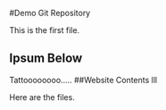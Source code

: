 #Demo Git Repository

This is the first file.


## Ipsum Below

Tattoooooooo.....
##Website Contents
lll

Here are the files.